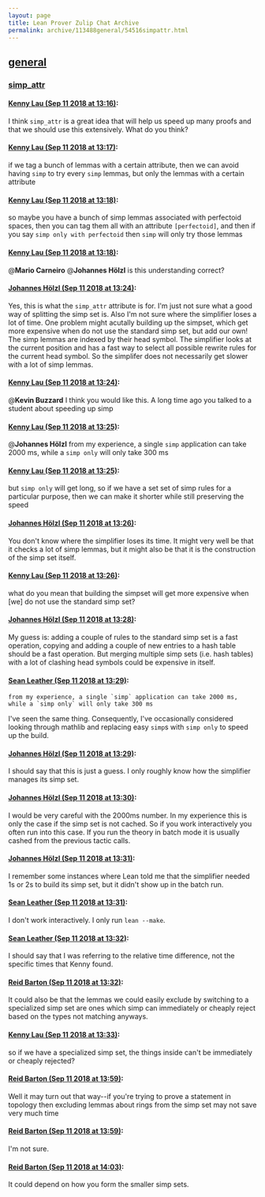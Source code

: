 ```yaml
---
layout: page
title: Lean Prover Zulip Chat Archive 
permalink: archive/113488general/54516simpattr.html
---
```


## [general](index.html)
### [simp_attr](54516simpattr.html)

#### [Kenny Lau (Sep 11 2018 at 13:16)](https://leanprover.zulipchat.com/#narrow/stream/113488-general/topic/simp_attr/near/133724617):
I think `simp_attr` is a great idea that will help us speed up many proofs and that we should use this extensively. What do you think?

#### [Kenny Lau (Sep 11 2018 at 13:17)](https://leanprover.zulipchat.com/#narrow/stream/113488-general/topic/simp_attr/near/133724629):
if we tag a bunch of lemmas with a certain attribute, then we can avoid having `simp` to try every `simp` lemmas, but only the lemmas with a certain attribute

#### [Kenny Lau (Sep 11 2018 at 13:18)](https://leanprover.zulipchat.com/#narrow/stream/113488-general/topic/simp_attr/near/133724696):
so maybe you have a bunch of simp lemmas associated with perfectoid spaces, then you can tag them all with an attribute `[perfectoid]`, and then if you say `simp only with perfectoid` then `simp` will only try those lemmas

#### [Kenny Lau (Sep 11 2018 at 13:18)](https://leanprover.zulipchat.com/#narrow/stream/113488-general/topic/simp_attr/near/133724704):
@**Mario Carneiro** @**Johannes Hölzl**  is this understanding correct?

#### [Johannes Hölzl (Sep 11 2018 at 13:24)](https://leanprover.zulipchat.com/#narrow/stream/113488-general/topic/simp_attr/near/133725007):
Yes, this is what the `simp_attr` attribute is for. I'm just not sure what a good way of splitting the simp set is. Also I'm not sure where the simplifier loses a lot of time. One problem might acutally building up the simpset, which get more expensive when do not use the standard simp set, but add our own! The simp lemmas are indexed by their head symbol. The simplifier looks at the current position and has a fast way to select all possible rewrite rules for the current head symbol. So the simplifer does not necessarily get slower with a lot of simp lemmas.

#### [Kenny Lau (Sep 11 2018 at 13:24)](https://leanprover.zulipchat.com/#narrow/stream/113488-general/topic/simp_attr/near/133725023):
@**Kevin Buzzard** I think you would like this. A long time ago you talked to a student about speeding up simp

#### [Kenny Lau (Sep 11 2018 at 13:25)](https://leanprover.zulipchat.com/#narrow/stream/113488-general/topic/simp_attr/near/133725058):
@**Johannes Hölzl** from my experience, a single `simp` application can take 2000 ms, while a `simp only` will only take 300 ms

#### [Kenny Lau (Sep 11 2018 at 13:25)](https://leanprover.zulipchat.com/#narrow/stream/113488-general/topic/simp_attr/near/133725085):
but `simp only` will get long, so if we have a set set of simp rules for a particular purpose, then we can make it shorter while still preserving the speed

#### [Johannes Hölzl (Sep 11 2018 at 13:26)](https://leanprover.zulipchat.com/#narrow/stream/113488-general/topic/simp_attr/near/133725141):
You don't know where the simplifier loses its time. It might very well be that it checks a lot of simp lemmas, but it might also be that it is the construction of the simp set itself.

#### [Kenny Lau (Sep 11 2018 at 13:26)](https://leanprover.zulipchat.com/#narrow/stream/113488-general/topic/simp_attr/near/133725167):
what do you mean that building the simpset will get more expensive when [we] do not use the standard simp set?

#### [Johannes Hölzl (Sep 11 2018 at 13:28)](https://leanprover.zulipchat.com/#narrow/stream/113488-general/topic/simp_attr/near/133725297):
My guess is: adding a couple of rules to the standard simp set is a fast operation, copying and adding a couple of new entries to a hash table should be a fast operation. But merging multiple simp sets (i.e. hash tables) with a lot of clashing head symbols could be expensive in itself.

#### [Sean Leather (Sep 11 2018 at 13:29)](https://leanprover.zulipchat.com/#narrow/stream/113488-general/topic/simp_attr/near/133725321):
```quote
from my experience, a single `simp` application can take 2000 ms, while a `simp only` will only take 300 ms
```

I've seen the same thing. Consequently, I've occasionally considered looking through mathlib and replacing easy `simp`s with `simp only` to speed up the build.

#### [Johannes Hölzl (Sep 11 2018 at 13:29)](https://leanprover.zulipchat.com/#narrow/stream/113488-general/topic/simp_attr/near/133725325):
I should say that this is just a guess. I only roughly know how the simplifier manages its simp set.

#### [Johannes Hölzl (Sep 11 2018 at 13:30)](https://leanprover.zulipchat.com/#narrow/stream/113488-general/topic/simp_attr/near/133725412):
I would be very careful with the 2000ms number. In my experience this is only the case if the simp set is not cached. So if you work interactively you often run into this case. If you run the theory in batch mode it is usually cashed from the previous tactic calls.

#### [Johannes Hölzl (Sep 11 2018 at 13:31)](https://leanprover.zulipchat.com/#narrow/stream/113488-general/topic/simp_attr/near/133725435):
I remember some instances where Lean told me that the simplifier needed 1s or 2s to build its simp set, but it didn't show up in the batch run.

#### [Sean Leather (Sep 11 2018 at 13:31)](https://leanprover.zulipchat.com/#narrow/stream/113488-general/topic/simp_attr/near/133725441):
I don't work interactively. I only run `lean --make`.

#### [Sean Leather (Sep 11 2018 at 13:32)](https://leanprover.zulipchat.com/#narrow/stream/113488-general/topic/simp_attr/near/133725500):
I should say that I was referring to the relative time difference, not the specific times that Kenny found.

#### [Reid Barton (Sep 11 2018 at 13:32)](https://leanprover.zulipchat.com/#narrow/stream/113488-general/topic/simp_attr/near/133725503):
It could also be that the lemmas we could easily exclude by switching to a specialized simp set are ones which simp can immediately or cheaply reject based on the types not matching anyways.

#### [Kenny Lau (Sep 11 2018 at 13:33)](https://leanprover.zulipchat.com/#narrow/stream/113488-general/topic/simp_attr/near/133725525):
so if we have a specialized simp set, the things inside can't be immediately or cheaply rejected?

#### [Reid Barton (Sep 11 2018 at 13:59)](https://leanprover.zulipchat.com/#narrow/stream/113488-general/topic/simp_attr/near/133726751):
Well it may turn out that way--if you're trying to prove a statement in topology then excluding lemmas about rings from the simp set may not save very much time

#### [Reid Barton (Sep 11 2018 at 13:59)](https://leanprover.zulipchat.com/#narrow/stream/113488-general/topic/simp_attr/near/133726758):
I'm not sure.

#### [Reid Barton (Sep 11 2018 at 14:03)](https://leanprover.zulipchat.com/#narrow/stream/113488-general/topic/simp_attr/near/133727033):
It could depend on how you form the smaller simp sets.

